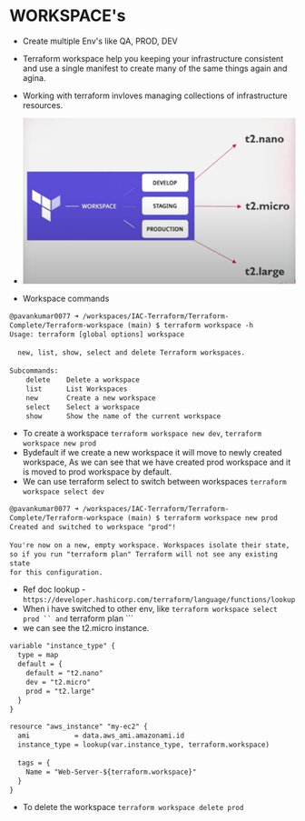  # WORKSPACE's

- Create multiple Env's like QA, PROD, DEV
- Terraform workspace help you keeping your infrastructure consistent and use a single manifest to create many of the same things again and agina.
- Working with terraform invloves managing collections of infrastructure resources.

- ![alt text](image.png)
- Workspace commands
```
@pavankumar0077 ➜ /workspaces/IAC-Terraform/Terraform-Complete/Terraform-workspace (main) $ terraform workspace -h
Usage: terraform [global options] workspace

  new, list, show, select and delete Terraform workspaces.

Subcommands:
    delete    Delete a workspace
    list      List Workspaces
    new       Create a new workspace
    select    Select a workspace
    show      Show the name of the current workspace
```
- To create a workspace  ``` terraform workspace new dev ```, ``` terraform workspace new prod ```
- Bydefault if we create a new workspace it will move to newly created workspace, As we can see that we have created prod workspace and it is moved to prod workspace by default.
- We can use terraform select to switch between workspaces ``` terraform workspace select dev ``` 
```
@pavankumar0077 ➜ /workspaces/IAC-Terraform/Terraform-Complete/Terraform-workspace (main) $ terraform workspace new prod
Created and switched to workspace "prod"!

You're now on a new, empty workspace. Workspaces isolate their state,
so if you run "terraform plan" Terraform will not see any existing state
for this configuration.
```

- Ref doc lookup - ``` https://developer.hashicorp.com/terraform/language/functions/lookup ```
- When i have switched to other env, like ``` terraform workspace select prod ``
and ``` terraform plan ```
- we can see the t2.micro instance.

```
variable "instance_type" {
  type = map
  default = {
    default = "t2.nano"
    dev = "t2.micro"
    prod = "t2.large"
  }
}
```

```
resource "aws_instance" "my-ec2" {
  ami           = data.aws_ami.amazonami.id
  instance_type = lookup(var.instance_type, terraform.workspace)

  tags = {
    Name = "Web-Server-${terraform.workspace}"
  }
}
```

- To delete the workspace ``` terraform workspace delete prod ```
